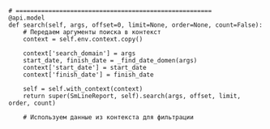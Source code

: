     # ======================================================
    @api.model
    def search(self, args, offset=0, limit=None, order=None, count=False):
        # Передаем аргументы поиска в контекст
        context = self.env.context.copy()
        
        context['search_domain'] = args
        start_date, finish_date = _find_date_domen(args)
        context['start_date'] = start_date
        context['finish_date'] = finish_date

        self = self.with_context(context)
        return super(SmLineReport, self).search(args, offset, limit, order, count)

        # Используем данные из контекста для фильтрации